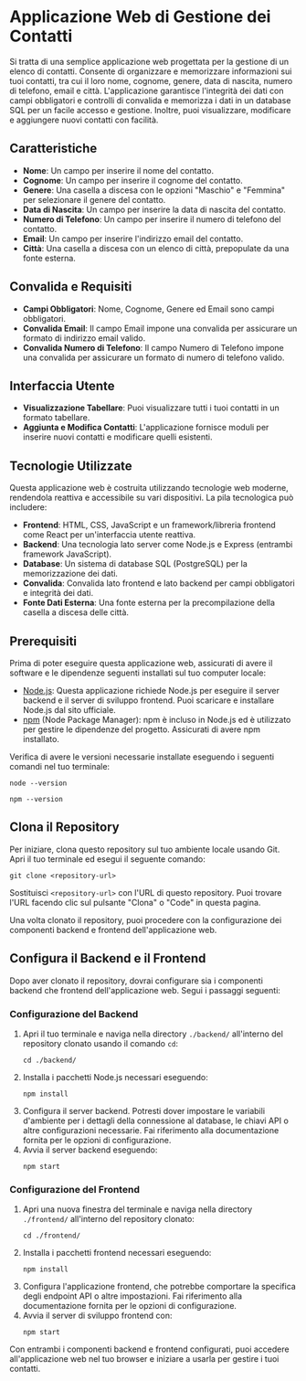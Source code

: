 <h1>Applicazione Web di Gestione dei Contatti</h1>
<p>Si tratta di una semplice applicazione web progettata per la gestione di un elenco di contatti. 
Consente di organizzare e memorizzare informazioni sui tuoi contatti, tra cui il loro nome, cognome, genere, data di nascita, numero di telefono, email e città. 
L'applicazione garantisce l'integrità dei dati con campi obbligatori e controlli di convalida e memorizza i dati in un database SQL per un facile accesso e gestione. Inoltre, puoi visualizzare, modificare e aggiungere nuovi contatti con facilità.</p>

<h2>Caratteristiche</h2>
    <ul>
        <li><strong>Nome</strong>: Un campo per inserire il nome del contatto.</li>
        <li><strong>Cognome</strong>: Un campo per inserire il cognome del contatto.</li>
        <li><strong>Genere</strong>: Una casella a discesa con le opzioni "Maschio" e "Femmina" per selezionare il genere del contatto.</li>
        <li><strong>Data di Nascita</strong>: Un campo per inserire la data di nascita del contatto.</li>
        <li><strong>Numero di Telefono</strong>: Un campo per inserire il numero di telefono del contatto.</li>
        <li><strong>Email</strong>: Un campo per inserire l'indirizzo email del contatto.</li>
        <li><strong>Città</strong>: Una casella a discesa con un elenco di città, prepopulate da una fonte esterna.</li>
    </ul>

<h2>Convalida e Requisiti</h2>
    <ul>
        <li><strong>Campi Obbligatori</strong>: Nome, Cognome, Genere ed Email sono campi obbligatori.</li>
        <li><strong>Convalida Email</strong>: Il campo Email impone una convalida per assicurare un formato di indirizzo email valido.</li>
        <li><strong>Convalida Numero di Telefono</strong>: Il campo Numero di Telefono impone una convalida per assicurare un formato di numero di telefono valido.</li>
    </ul>

<h2>Interfaccia Utente</h2>
    <ul>
        <li><strong>Visualizzazione Tabellare</strong>: Puoi visualizzare tutti i tuoi contatti in un formato tabellare.</li>
        <li><strong>Aggiunta e Modifica Contatti</strong>: L'applicazione fornisce moduli per inserire nuovi contatti e modificare quelli esistenti.</li>
    </ul>

<h2>Tecnologie Utilizzate</h2>
    <p>Questa applicazione web è costruita utilizzando tecnologie web moderne, rendendola reattiva e accessibile su vari dispositivi. La pila tecnologica può includere:</p>
    <ul>
        <li><strong>Frontend</strong>: HTML, CSS, JavaScript e un framework/libreria frontend come React per un'interfaccia utente reattiva.</li>
        <li><strong>Backend</strong>: Una tecnologia lato server come Node.js e Express (entrambi framework JavaScript).</li>
        <li><strong>Database</strong>: Un sistema di database SQL (PostgreSQL) per la memorizzazione dei dati.</li>
        <li><strong>Convalida</strong>: Convalida lato frontend e lato backend per campi obbligatori e integrità dei dati.</li>
        <li><strong>Fonte Dati Esterna</strong>: Una fonte esterna per la precompilazione della casella a discesa delle città.</li>
    </ul>

<h2>Prerequisiti</h2>
<p>Prima di poter eseguire questa applicazione web, assicurati di avere il software e le dipendenze seguenti installati sul tuo computer locale:</p>

<ul>
  <li><a href="https://nodejs.org/" target="_blank">Node.js</a>: Questa applicazione richiede Node.js per eseguire il server backend e il server di sviluppo frontend. Puoi scaricare e installare Node.js dal sito ufficiale.</li>
  <li><a href="https://www.npmjs.com/" target="_blank">npm</a> (Node Package Manager): npm è incluso in Node.js ed è utilizzato per gestire le dipendenze del progetto. Assicurati di avere npm installato.</li>
</ul>

<p>Verifica di avere le versioni necessarie installate eseguendo i seguenti comandi nel tuo terminale:</p>
<pre><code>node --version</code></pre>
<pre><code>npm --version</code></pre>

<!-- Clone the Repository -->
<h2>Clona il Repository</h2>
<p>Per iniziare, clona questo repository sul tuo ambiente locale usando Git. Apri il tuo terminale ed esegui il seguente comando:</p>
<pre><code>git clone &lt;repository-url&gt;</code></pre>
<p>Sostituisci <code>&lt;repository-url&gt;</code> con l'URL di questo repository. Puoi trovare l'URL facendo clic sul pulsante "Clona" o "Code" in questa pagina.</p>
<p>Una volta clonato il repository, puoi procedere con la configurazione dei componenti backend e frontend dell'applicazione web.</p>

<!-- Setting Up the Backend and Frontend -->
<h2>Configura il Backend e il Frontend</h2>
<p>Dopo aver clonato il repository, dovrai configurare sia i componenti backend che frontend dell'applicazione web. Segui i passaggi seguenti:</p>

<!-- Backend Setup -->
<h3>Configurazione del Backend</h3>
<ol>
  <li>Apri il tuo terminale e naviga nella directory <code>./backend/</code> all'interno del repository clonato usando il comando <code>cd</code>:</li>
  <pre><code>cd ./backend/</code></pre>
  <li>Installa i pacchetti Node.js necessari eseguendo:</li>
  <pre><code>npm install</code></pre>
  <li>Configura il server backend. Potresti dover impostare le variabili d'ambiente per i dettagli della connessione al database, le chiavi API o altre configurazioni necessarie. Fai riferimento alla documentazione fornita per le opzioni di configurazione.</li>
  <li>Avvia il server backend eseguendo:</li>
  <pre><code>npm start</code></pre>
</ol>

<!-- Frontend Setup -->
<h3>Configurazione del Frontend</h3>
<ol>
  <li>Apri una nuova finestra del terminale e naviga nella directory <code>./frontend/</code> all'interno del repository clonato:</li>
  <pre><code>cd ./frontend/</code></pre>
  <li>Installa i pacchetti frontend necessari eseguendo:</li>
  <pre><code>npm install</code></pre>
  <li>Configura l'applicazione frontend, che potrebbe comportare la specifica degli endpoint API o altre impostazioni. Fai riferimento alla documentazione fornita per le opzioni di configurazione.</li>
  <li>Avvia il server di sviluppo frontend con:</li>
  <pre><code>npm start</code></pre>
</ol>

<p>Con entrambi i componenti backend e frontend configurati, puoi accedere all'applicazione web nel tuo browser e iniziare a usarla per gestire i tuoi contatti.</p>
